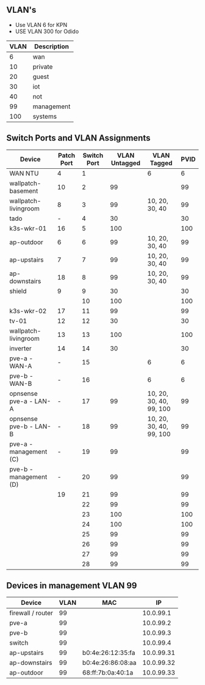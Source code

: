 ## VLAN's

- Use VLAN 6 for KPN
- USE VLAN 300 for Odido

| VLAN | Description |
| ---- | ----------- |
| 6    | wan         |
| 10   | private     |
| 20   | guest       |
| 30   | iot         |
| 40   | not         |
| 99   | management  |
| 100  | systems     |

## Switch Ports and VLAN Assignments

| Device                 | Patch Port | Switch Port | VLAN Untagged | VLAN Tagged             | PVID |
| ---------------------- | ---------- | ----------- | ------------- | ----------------------- | ---- |
| WAN NTU                | 4          | 1           |               | 6                       | 6    |
| wallpatch-basement     | 10         | 2           | 99            |                         | 99   |
| wallpatch-livingroom   | 8          | 3           | 99            | 10, 20, 30, 40          | 99   |
| tado                   | -          | 4           | 30            |                         | 30   |
| k3s-wkr-01             | 16         | 5           | 100           |                         | 100  |
| ap-outdoor             | 6          | 6           | 99            | 10, 20, 30, 40          | 99   |
| ap-upstairs            | 7          | 7           | 99            | 10, 20, 30, 40          | 99   |
| ap-downstairs          | 18         | 8           | 99            | 10, 20, 30, 40          | 99   |
| shield                 | 9          | 9           | 30            |                         | 30   |
|                        |            | 10          | 100           |                         | 100  |
| k3s-wkr-02             | 17         | 11          | 99            |                         | 99   |
| tv-01                  | 12         | 12          | 30            |                         | 30   |
| wallpatch-livingroom   | 13         | 13          | 100           |                         | 100  |
| inverter               | 14         | 14          | 30            |                         | 30   |
| pve-a - WAN-A          | -          | 15          |               | 6                       | 6    |
| pve-b - WAN-B          | -          | 16          |               | 6                       | 6    |
| opnsense pve-a - LAN-A | -          | 17          | 99            | 10, 20, 30, 40, 99, 100 | 99   |
| opnsense pve-b - LAN-B | -          | 18          | 99            | 10, 20, 30, 40, 99, 100 | 99   |
| pve-a - management (C) | -          | 19          | 99            |                         | 99   |
| pve-b - management (D) | -          | 20          | 99            |                         | 99   |
|                        | 19         | 21          | 99            |                         | 99   |
|                        |            | 22          | 99            |                         | 99   |
|                        |            | 23          | 100           |                         | 100  |
|                        |            | 24          | 100           |                         | 100  |
|                        |            | 25          | 99            |                         | 99   |
|                        |            | 26          | 99            |                         | 99   |
|                        |            | 27          | 99            |                         | 99   |
|                        |            | 28          | 99            |                         | 99   |

## Devices in management VLAN 99

| Device            | VLAN | MAC               | IP         |
| ----------------- | ---- | ----------------- | ---------- |
| firewall / router | 99   |                   | 10.0.99.1  |
| pve-a             | 99   |                   | 10.0.99.2  |
| pve-b             | 99   |                   | 10.0.99.3  |
| switch            | 99   |                   | 10.0.99.4  |
| ap-upstairs       | 99   | b0:4e:26:12:35:fa | 10.0.99.31 |
| ap-downstairs     | 99   | b0:4e:26:86:08:aa | 10.0.99.32 |
| ap-outdoor        | 99   | 68:ff:7b:0a:40:1a | 10.0.99.33 |
